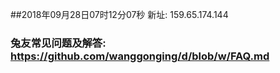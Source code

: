 ##2018年09月28日07时12分07秒 新址: 159.65.174.144
### 兔友常见问题及解答: https://github.com/wanggonging/d/blob/w/FAQ.md
